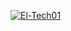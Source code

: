 
[![El-Tech01](https://circleci.com/gh/<El-Tech01>/<WitsStudentRecruitment>.svg?style=sgv)](https://app.circleci.com/github/El-Tech01/WitsStudentRecruitment/pipelines/9c47776e-d60b-42bf-b4b7-090b85d94416/workflows/02c5f089-0a00-42c1-b2ba-ec96fbea75d8)
 
